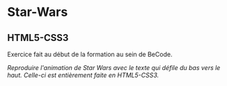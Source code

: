 # Star-Wars
## HTML5-CSS3
Exercice fait au début de la formation au sein de BeCode.

*Reproduire l'animation de Star Wars avec le texte qui défile du bas vers le haut. 
Celle-ci est entièrement faite en HTML5-CSS3.*
